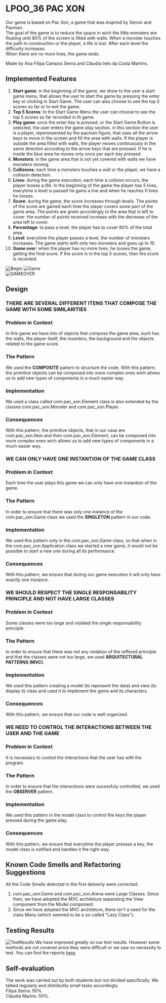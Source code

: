 ﻿# LPOO_36 PAC XON

 Our game is based on Pac Xon, a game that was inspired by Xenon and Pacman.   
 The goal of the game is to reduce the space in wich the little monsters are floating until 80% of the screen is filled with walls. When a monster touches the path in construction or the player, a life is lost. After each level the difficulty increases.  
 When there are no more lives, the game ends. 

 Made by Ana Filipa Campos Senra and Cláudia Inês da Costa Martins.

## Implemented Features

 1. **Start game**: in the beginning of the game, we show to the user a start game menu, that allows the user to start the game by pressing the enter key or clicking in Start Game. The user can also choose to see the top 5 scores so far or to exit the game. 
 2. **Top 5 Scores**: In the Start Game Menu the user can choose to see the top 5 scores so far recorded in th game.
 3. **Play game**: once the enter key is pressed, or the Start Game Button is selected, the user enters the game play section, in this section the user is a player, reperensented by the pacman figure, that uses all the arrow keys to move in the screen and fill the area with walls. If the player is outside the area filled with walls, the player moves continuously in the same direction according to the arrow keys that are pressed. If he is inside the blue area he moves only once per each key pressed.  
 4. **Monsters**: in the game area that is not yet covered with walls we have monsters moving.   
 5. **Collisions**: each time a monsters touches a wall or the player, we have a collision detection.  
 6. **Lives**: during the game execution, each time a colision occurs, the player looses a life. In the beginning of the game the player has 5 lives, everytime a level is passed he gains a live and when he reaches 0 lives he looses.
 7. **Score**: during the game, the score increases through levels. The points of the score are gained each time the player covers some part of the game area. The points are given accordingly to the area that is left to cover: the number of points received increase with the decrease of the area left to cover.   
 8. **Percentage**: to pass a level, the player has to cover 80% of the total area.  
 9. **Level**: everytime the player passes a level, the number of monsters increases. The game starts with only two monsters and goes up to 10.   
 10. **Game over**: when the player has no more lives, he looses the game, getting the final score. If the score is in the top 5 scores, then the score is recorded.  
 
 ![Begin](images/start.png)
 ![Game](images/finishedPath.png)  
 ![GAMEOVER](images/gameOver.png)


## Design


### THERE ARE SEVERAL DIFFERENT ITENS THAT COMPOSE THE GAME WITH SOME SIMILARITIES

### Problem in Context
 In this game we have lots of objects that compose the game area, such has the walls, the player itself, the mosnters, the background and the objects related to the game score.
 
### The Pattern
 We used the **COMPOSITE** pattern to structure the code. With this pattern, the primitive objects can be composed into more complex ones wich allows us to add new types of components in a much easier way.
 
### Implementation
 We used a class called com.pac_xon.Element class is also extended by the classes com.pac_xon.Monster and com.pac_xon.Player.
 
### Consequences
 With this pattern, the primitive objects, that in our case are com.pac_xon.Item and then com.pac_xon.Element, can be composed into more complex ones wich allows us to add new types of components in a much easier way.
 
  
  
### WE CAN ONLY HAVE ONE INSTANTION OF THE GAME CLASS

### Problem in Context
 Each time the user plays this game we can only have one instantion of the game.
 
### The Pattern
 In order to ensure that there was only one instance of the com.pac_xon.Game class we used the **SINGLETON** pattern in our code. 

### Implementation
 We used this pattern only in the com.pac_xon.Game class, so that when in the com.pac_xon.Application class we started a new game, it would not be possible to start a new one during all its performance.  

### Consequences
 With this pattern, we ensure that during our game execution it will only have exactly one instance.
 
 
 
 ### WE SHOULD RESPECT THE SINGLE RESPONSABILITY PRINCIPLE AND NOT HAVE LARGE CLASSES
 
 ### Problem in Context
 Some classes were too large and violated the single responsability principle.
 
 ### The Pattern
 In order to ensure that there was not any violation of the reffered principle and that the classes were not too large, we used **ARQUITECTURAL PATTERNS (MVC)**.
 
 ### Implementation
  We used this pattern creating a model (to represent the data) and view (to display it) class and used it to implement the game and its characters.
  
  ### Consequences
 With this pattern, we ensure that our code is well organized.


 ### WE NEED TO CONTROL THE INTERACTIONS BETWEEN THE USER AND THE GAME
 
 ### Problem in Context
  It is necessary to control the interactions that the user has with the program.
 
  ### The Pattern
 In order to ensure that the interactions were sucessfuly controlled, we used the **OBSERVER** pattern.
 
 ### Implementation
  We used this pattern in the model class to control the keys the player pressed during the game play.
  
  ### Consequences
  With this pattern, we ensure that everytime the player presses a key, the model class is notified and handles it the right way. 



## Known Code Smells and Refactoring Suggestions

All the Code Smells detected in the first deliverly were corrected:
1. com.pac_xon.Game and com.pac_xon.Arena were Large Classes. Since then, we have adopted the MVC architeture separating the View component from the Model component.
2. Since we have adopted the MVC architeture, there isn't a need for the class Menu (which seemed to be a so-called "Lazy Class").

## Testing Results
 
 ![TestResults](images/TestMutationResults.png)
 We have improved greatly on our test results. However some methods are not covered since they were difficult or we saw no necessity to test.
 You can find the reports [here](https://github.com/FEUP-LPOO/projecto-lpoo-2019-lpoo_36/tree/master/docs/pitest).

## Self-evaluation
The work was carried out by both students but not divided specifically. We talked regularly and distributily small tasks accordingly.   
Filipa Senra: 50%.  
Cláudia Marins: 50%.  
